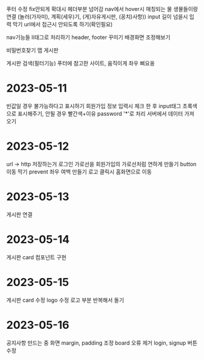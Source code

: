 푸터 수정 fix안되게
확대시 헤더부분 넘어감
nav에서 hover시 매칭되는 물 생물들이랑 연결 (놀러(가자미), 계획(세우)기, (게)자유게시판, (꽁치)사항))
input 길이 넘을시 입력 막기
url에서 접근시 안되도록 하기(확인필요)

nav기능들 li태그로 처리하기
header, footer 꾸미기
배경화면 조정해보기

비밀번호찾기
맵
게시판

게시판 검색(필터기능)
푸터에 참고한 사이트, 움직이게 좌우 삐요옹

# 2023-05-11

빈값일 경우 불가능하다고 표시하기
회원가입 정보 입력시 체크 한 후 input태그 초록색으로 표시해주기, 안될 경우 빨간색+이유
password '\*'로 처리
서버에서 데이터 가져오기

# 2023-05-12

url -> http 저장하는거
로그인 가로선을 회원가입의 가로선처럼 연하게 만들기
button 이동 막기 prevent
좌우 여백 만들기
로고 클릭시 홈화면으로 이동

# 2023-05-13

게시판 연결

# 2023-05-14

게시판 card 컴포넌트 구현

# 2023-05-15

게시판 card 수정
logo 수정
로고 부분 반복해서 돌기

# 2023-05-16

공지사항 만드는 중
화면 margin, padding 조정
board 오류 제거
login, signup 버튼 수정

